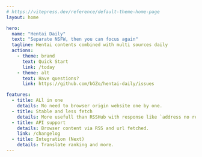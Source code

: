 ```yaml
---
# https://vitepress.dev/reference/default-theme-home-page
layout: home

hero:
  name: "Hentai Daily"
  text: "Separate NSFW, then you can focus again"
  tagline: Hentai contents combined with multi sources daily
  actions:
    - theme: brand
      text: Quick Start
      link: /today
    - theme: alt
      text: Have questions?
      link: https://github.com/bGZo/hentai-daily/issues

features:
  - title: ALl in one
    details: No need to browser origin website one by one.
  - title: Stable and less fetch 
    details: More usefull than RSSHub with response like `address no respon`.
  - title: API support
    details: Browser content via RSS and url fetched.
    link: /changelog
  - title: Integration (Next)
    details: Translate ranking and more. 
---
```


